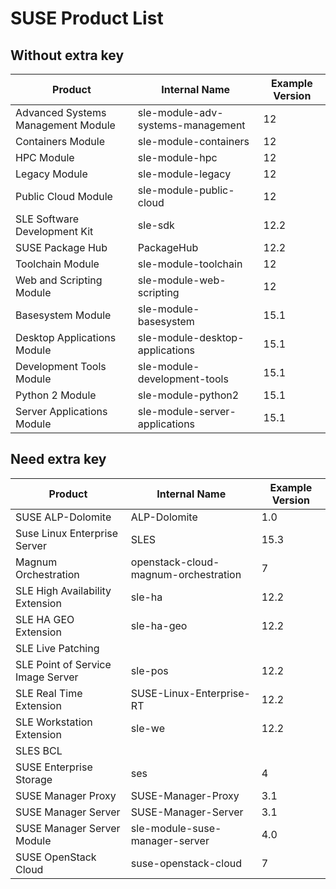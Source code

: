 SUSE Product List
=================

Without extra key
-----------------

| Product                               | Internal Name                        | Example Version |
|---------------------------------------|--------------------------------------|-----------------|
| Advanced Systems Management Module    | sle-module-adv-systems-management    | 12              |
| Containers Module                     | sle-module-containers                | 12              |
| HPC Module                            | sle-module-hpc                       | 12              |
| Legacy Module                         | sle-module-legacy                    | 12              |
| Public Cloud Module                   | sle-module-public-cloud              | 12              |
| SLE Software Development Kit          | sle-sdk                              | 12.2            |
| SUSE Package Hub                      | PackageHub                           | 12.2            |
| Toolchain Module                      | sle-module-toolchain                 | 12              |
| Web and Scripting Module              | sle-module-web-scripting             | 12              |
| Basesystem Module                     | sle-module-basesystem                | 15.1            |
| Desktop Applications Module           | sle-module-desktop-applications      | 15.1            |
| Development Tools Module              | sle-module-development-tools         | 15.1            |
| Python 2 Module                       | sle-module-python2                   | 15.1            |
| Server Applications Module            | sle-module-server-applications       | 15.1            |

Need extra key
--------------

| Product                               | Internal Name                        | Example Version |
|---------------------------------------|--------------------------------------|-----------------|
| SUSE ALP-Dolomite                     | ALP-Dolomite                         | 1.0             |
| Suse Linux Enterprise Server          | SLES                                 | 15.3            |
| Magnum Orchestration                  | openstack-cloud-magnum-orchestration | 7               |
| SLE High Availability Extension       | sle-ha                               | 12.2            |
| SLE HA GEO Extension                  | sle-ha-geo                           | 12.2            |
| SLE Live Patching                     |                                      |                 |
| SLE Point of Service Image Server     | sle-pos                              | 12.2            |
| SLE Real Time Extension               | SUSE-Linux-Enterprise-RT             | 12.2            |
| SLE Workstation Extension             | sle-we                               | 12.2            |
| SLES BCL                              |                                      |                 |
| SUSE Enterprise Storage               | ses                                  | 4               |
| SUSE Manager Proxy                    | SUSE-Manager-Proxy                   | 3.1             |
| SUSE Manager Server                   | SUSE-Manager-Server                  | 3.1             |
| SUSE Manager Server Module            | sle-module-suse-manager-server       | 4.0             |
| SUSE OpenStack Cloud                  | suse-openstack-cloud                 | 7               |
